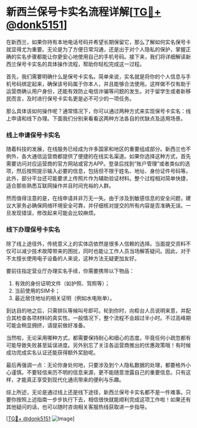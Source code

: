 # 新西兰保号卡实名流程详解[[TG💪+ @donk5151](https://t.me/s/donk5151)]

在新西兰，如果你持有本地电话号码并希望长期保留它，那么了解如何实名保号卡就显得尤为重要。无论是为了方便日常沟通，还是出于对个人隐私的保护，掌握正确的实名步骤都能让你更安心地使用自己的手机号码。接下来，我们将详细解读新西兰保号卡实名的具体操作流程，帮助你轻松完成这一过程。

首先，我们需要明确什么是保号卡实名。简单来说，实名就是将你的个人信息与手机号码绑定起来，确保该号码属于你本人，并且能够合法使用。这样做不仅有助于运营商确认用户身份，还能有效防止电信诈骗等问题的发生。对于留学生或者新移民而言，及时进行保号卡实名更是必不可少的一项任务。

那么具体该如何操作呢？通常情况下，你可以通过两种方式来实现保号卡实名：线上申请和线下办理。下面我们分别来看看这两种方法各自的优缺点及适用场景。

### 线上申请保号卡实名

随着科技的发展，在线服务已经成为许多国家和地区的重要组成部分。新西兰也不例外，各大通信运营商都提供了便捷的在线实名渠道。如果你选择这种方式，首先需要访问对应运营商的官方网站或官方APP。登录后找到“账户管理”或者类似的选项，然后按照提示输入必要的信息，包括但不限于姓名、地址、身份证件号码等。此外，部分平台还可能要求上传照片作为辅助验证材料。整个过程相对简单快捷，适合那些熟悉互联网操作并且时间充裕的人群。

然而值得注意的是，在线申请并非万无一失。由于涉及到敏感信息的安全问题，建议大家务必确保网络环境安全可靠，并仔细核对提交的所有内容是否准确无误。一旦发现错误，修改起来可能会比较麻烦。

### 线下办理保号卡实名

除了线上途径外，传统意义上的实体店依然是很多人信赖的选择。当面提交资料不仅可以减少技术故障带来的困扰，同时也能让工作人员当场解答疑问。因此，对于不太擅长使用电子设备的人来说，这种方法无疑更加友好。

要前往指定营业厅办理实名手续，你需要携带以下物品：
1. 有效的身份证明文件（如护照、驾照等）；
2. 当前使用的SIM卡；
3. 最近居住地址的相关证明（例如水电账单）。

到达目的地之后，只需排队等候叫号即可。轮到你时，向柜台人员说明来意，并配合其检查各项材料的真实性。一般情况下，整个流程不会超过半小时。不过高峰期可能会稍显拥挤，请提前做好准备。

当然啦，无论采用哪种方式，都需要保持耐心和细心的态度。毕竟任何小疏忽都有可能导致失败甚至延误进度。另外别忘了关注各运营商推出的优惠政策哦！有时候成功完成实名认证还能获得额外奖励呢。

最后再强调一点：无论你身处何地，只要涉及到个人隐私数据的处理，都要格外小心谨慎。不要轻信来历不明的信息来源，更不能随意泄露自己的重要信息。只有这样，才能真正享受到现代化通讯带来的便利与乐趣。

综上所述，无论是通过线上还是线下途径，新西兰保号卡实名都不是一件难事。只要你按照上述指南一步步执行下去，相信很快就能顺利完成这项工作啦！如果还有其他疑问的话，也可以随时咨询相关客服热线获取进一步指导。

[[TG💪+ @donk5151](https://t.me/s/donk5151) ![Image](https://i.postimg.cc/rwNCRYN7/Snipaste-2025-04-30-17-27-05.png)]